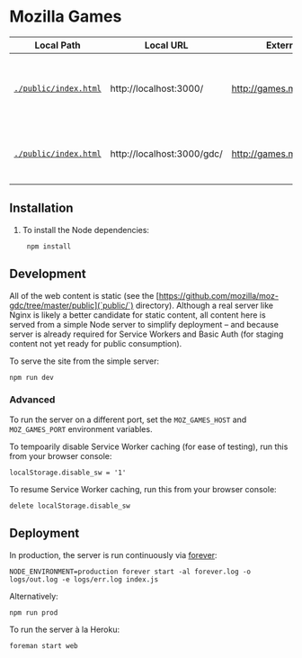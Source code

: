 # Mozilla Games

Local Path | Local URL  | External URL | Description
---------- | ---------- | ------------ | -----------
[`./public/index.html`](https://github.com/mozilla/moz-gdc/blob/master/public/index.html) | http://localhost:3000/ | http://games.mozilla.org/ | TBD (currently a placeholder for Mozilla Games portal)
[`./public/index.html`](https://github.com/mozilla/moz-gdc/blob/master/public/gdc/) | http://localhost:3000/gdc/ | http://games.mozilla.org/gdc/ | Conference mini site for Mozilla's presence at [GDC 2015](http://www.gdconf.com/)


## Installation

1. To install the Node dependencies:

        npm install


## Development

All of the web content is static (see the [https://github.com/mozilla/moz-gdc/tree/master/public](`public/`) directory). Although a real server like Nginx is likely a better candidate for static content, all content here is served from a simple Node server to simplify deployment – and because server is already required for Service Workers and Basic Auth (for staging content not yet ready for public consumption).

To serve the site from the simple server:

    npm run dev

### Advanced

To run the server on a different port, set the `MOZ_GAMES_HOST` and `MOZ_GAMES_PORT` environment variables.

To tempoarily disable Service Worker caching (for ease of testing), run this from your browser console:

    localStorage.disable_sw = '1'

To resume Service Worker caching, run this from your browser console:

    delete localStorage.disable_sw


## Deployment

In production, the server is run continuously via [forever](https://github.com/foreverjs/forever):

    NODE_ENVIRONMENT=production forever start -al forever.log -o logs/out.log -e logs/err.log index.js

Alternatively:

    npm run prod

To run the server à la Heroku:

    foreman start web
